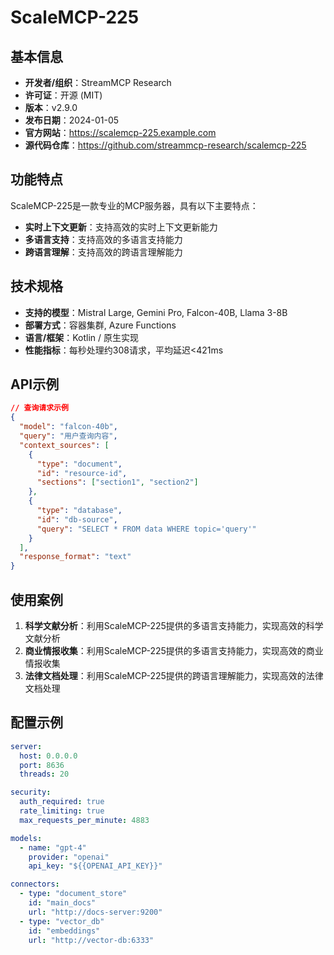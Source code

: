 # ScaleMCP-225

## 基本信息

- **开发者/组织**：StreamMCP Research
- **许可证**：开源 (MIT)
- **版本**：v2.9.0
- **发布日期**：2024-01-05
- **官方网站**：https://scalemcp-225.example.com
- **源代码仓库**：https://github.com/streammcp-research/scalemcp-225

## 功能特点

ScaleMCP-225是一款专业的MCP服务器，具有以下主要特点：

- **实时上下文更新**：支持高效的实时上下文更新能力
- **多语言支持**：支持高效的多语言支持能力
- **跨语言理解**：支持高效的跨语言理解能力


## 技术规格

- **支持的模型**：Mistral Large, Gemini Pro, Falcon-40B, Llama 3-8B
- **部署方式**：容器集群, Azure Functions
- **语言/框架**：Kotlin / 原生实现
- **性能指标**：每秒处理约308请求，平均延迟<421ms

## API示例

```json
// 查询请求示例
{
  "model": "falcon-40b",
  "query": "用户查询内容",
  "context_sources": [
    {
      "type": "document",
      "id": "resource-id",
      "sections": ["section1", "section2"]
    },
    {
      "type": "database",
      "id": "db-source",
      "query": "SELECT * FROM data WHERE topic='query'"
    }
  ],
  "response_format": "text"
}
```

## 使用案例

1. **科学文献分析**：利用ScaleMCP-225提供的多语言支持能力，实现高效的科学文献分析
2. **商业情报收集**：利用ScaleMCP-225提供的多语言支持能力，实现高效的商业情报收集
3. **法律文档处理**：利用ScaleMCP-225提供的跨语言理解能力，实现高效的法律文档处理


## 配置示例

```yaml
server:
  host: 0.0.0.0
  port: 8636
  threads: 20

security:
  auth_required: true
  rate_limiting: true
  max_requests_per_minute: 4883

models:
  - name: "gpt-4"
    provider: "openai"
    api_key: "${{OPENAI_API_KEY}}"

connectors:
  - type: "document_store"
    id: "main_docs"
    url: "http://docs-server:9200"
  - type: "vector_db"
    id: "embeddings"
    url: "http://vector-db:6333"
```